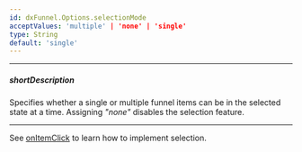 ```yaml
---
id: dxFunnel.Options.selectionMode
acceptValues: 'multiple' | 'none' | 'single'
type: String
default: 'single'
---
```

---
##### shortDescription
Specifies whether a single or multiple funnel items can be in the selected state at a time. Assigning *"none"* disables the selection feature.

---
See [onItemClick](/api-reference/20%20Data%20Visualization%20Widgets/dxFunnel/1%20Configuration/onItemClick.md '/Documentation/ApiReference/UI_Components/dxFunnel/Configuration/#onItemClick') to learn how to implement selection.